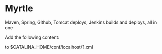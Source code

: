 Myrtle
======

Maven, Spring, Github, Tomcat deploys, Jenkins builds and deploys, all in one

Add the following content:
<?xml version='1.0' encoding='utf-8'?>
<Context>
	<Environment name="config" value="c:\Temp\props.properties" type="java.lang.String" override="false"/>
</Context>

to $CATALINA_HOME/conf/localhost/?.xml
